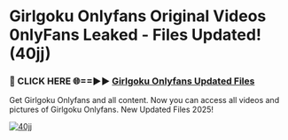# Girlgoku Onlyfans Original Videos 0nlyFans Leaked - Files Updated! (40jj)

<h3>🔴 CLICK HERE 🌐==►► <a href="https://tinyurl.com/ehrbuxhb" rel="nofollow">Girlgoku Onlyfans Updated Files</a></h3>

Get Girlgoku Onlyfans and all content. Now you can access all videos and pictures of Girlgoku Onlyfans. New Updated Files 2025!

[![40jj](https://i.imgur.com/lVYEuWS.gif)](https://tinyurl.com/ehrbuxhb)
